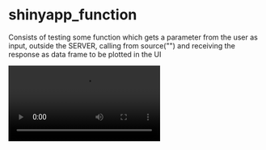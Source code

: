 # shinyapp_function

Consists of testing some function which gets a parameter from the user as input, outside the SERVER, calling from source("") and receiving the response as data frame to be plotted in the UI

![Demo](demo.gif.mp4)
